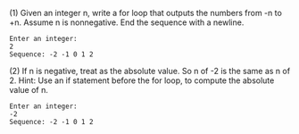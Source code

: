 (1) Given an integer n, write a for loop that outputs the numbers from -n to +n. Assume n is nonnegative. End the sequence with a newline.

```
Enter an integer:
2
Sequence: -2 -1 0 1 2
```
(2) If n is negative, treat as the absolute value. So n of -2 is the same as n of 2. Hint: Use an if statement before the for loop, to compute the absolute value of n.

```
Enter an integer:
-2
Sequence: -2 -1 0 1 2
```